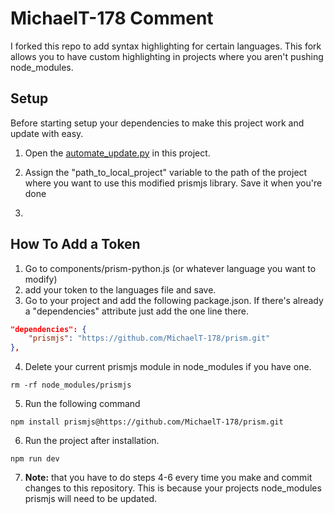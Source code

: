 # MichaelT-178 Comment 

I forked this repo to add syntax highlighting for certain languages. This fork allows you to have custom highlighting in projects where you aren't pushing node_modules.


## Setup

Before starting setup your dependencies to make this project work and update with easy.

1. Open the [automate_update.py](https://github.com/MichaelT-178/prism/blob/master/automate_update.py) in this project. 

2. Assign the "path_to_local_project" variable to the path of the project where you want to use this modified prismjs library. Save it when you're done

3. 


## How To Add a Token

1. Go to components/prism-python.js (or whatever language you want to modify)
2. add your token to the languages file and save.
3. Go to your project and add the following package.json. If there's already a "dependencies" attribute just add the one line there.

```json
"dependencies": {
    "prismjs": "https://github.com/MichaelT-178/prism.git"
},
```

4. Delete your current prismjs module in node_modules if you have one.

```
rm -rf node_modules/prismjs
```

5. Run the following command 

```
npm install prismjs@https://github.com/MichaelT-178/prism.git
```

6. Run the project after installation.
```
npm run dev
```

7. **Note:** that you have to do steps 4-6 every time you make and commit changes to this repository. This is because your projects node_modules prismjs will need to be updated.